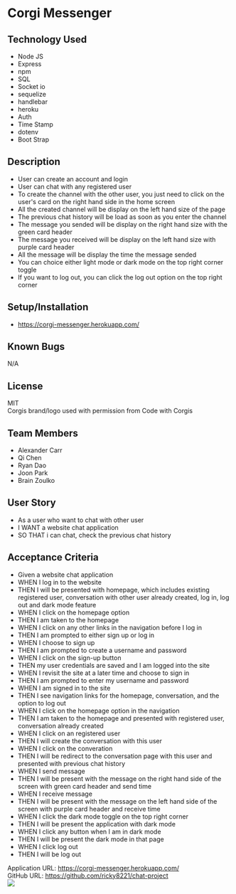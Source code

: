 # Corgi Messenger

## Technology Used
* Node JS
* Express
* npm
* SQL
* Socket io
* sequelize
* handlebar
* heroku
* Auth
* Time Stamp
* dotenv
* Boot Strap

## Description
* User can create an account and login
* User can chat with any registered user
* To create the channel with the other user, you just need to click on the user's card on the right hand side in the home screen
* All the created channel will be display on the left hand size of the page
* The previous chat history will be load as soon as you enter the channel
* The message you sended will be display on the right hand size with the green card header
* The message you received will be display on the left hand size with purple card header
* All the message will be display the time the message sended
* You can choice either light mode or dark mode on the top right corner toggle
* If you want to log out, you can click the log out option on the top right corner

## Setup/Installation
* https://corgi-messenger.herokuapp.com/

## Known Bugs
N/A

## License
MIT<br>
Corgis brand/logo used with permission from Code with Corgis

## Team Members
* Alexander Carr
* Qi Chen
* Ryan Dao
* Joon Park
* Brain Zoulko 

## User Story
* As a user who want to chat with other user
* I WANT a website chat application
* SO THAT i can chat, check the previous chat history

## Acceptance Criteria
* Given a website chat application
* WHEN I log in to the website
* THEN I will be presented with homepage, which includes existing registered user, conversation with other user already created, log in, log out and dark mode feature
* WHEN I click on the homepage option
* THEN I am taken to the homepage
* WHEN I click on any other links in the navigation before I log in
* THEN I am prompted to either sign up or log in 
* WHEN I choose to sign up
* THEN I am prompted to create a username and password
* WHEN I click on the sign-up button
* THEN my user credentials are saved and I am logged into the site
* WHEN I revisit the site at a later time and choose to sign in
* THEN I am prompted to enter my username and password
* WHEN I am signed in to the site
* THEN I see navigation links for the homepage, conversation, and the option to log out
* WHEN I click on the homepage option in the navigation
* THEN I am taken to the homepage and presented with registered user, conversation already created
* WHEN I click on an registered user
* THEN I will create the conversation with this user
* WHEN I click on the converation
* THEN I will be redirect to the conversation page with this user and presented with previous chat history
* WHEN I send message
* THEN I will be present with the message on the right hand side of the screen with green card header and send time
* WHEN I receive message
* THEN I will be present with the message on the left hand side of the screen with purple card header and receive time
* WHEN I click the dark mode toggle on the top right corner
* THEN I will be present the application with dark mode
* WHEN I click any button when I am in dark mode
* THEN I will be present the dark mode in that page
* WHEN I click log out 
* THEN I will be log out

Application URL: https://corgi-messenger.herokuapp.com/<br>
GitHub URL: https://github.com/ricky8221/chat-project<br>
![](image/screenshot.jpg)
